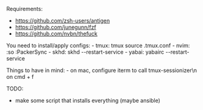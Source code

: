 Requirements:

* https://github.com/zsh-users/antigen
* https://github.com/junegunn/fzf
* https://github.com/nvbn/thefuck

You need to install/apply configs:
    - tmux: tmux source .tmux.conf
    - nvim: :so :PackerSync
    - skhd: skhd --restart-service
    - yabai: yabairc --restart-service


Things to have in mind:
    - on mac, configure iterm to call tmux-sessionizer\n on cmd + f

TODO:
   - make some script that installs everything (maybe ansible)

